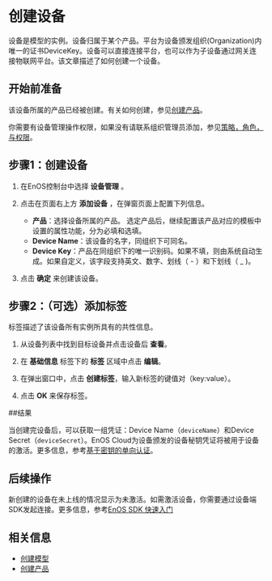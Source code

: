 # 创建设备

设备是模型的实例。设备归属于某个产品。平台为设备颁发组织(Organization)内唯一的证书DeviceKey。设备可以直接连接平台，也可以作为子设备通过网关连接物联网平台。该文章描述了如何创建一个设备。

## 开始前准备<beforestart>

该设备所属的产品已经被创建。有关如何创建，参见[创建产品](creating_product)。

你需要有设备管理操作权限，如果没有请联系组织管理员添加，参见[策略，角色，与权限](/docs/iam/zh_CN/dev/access_policy)。

## 步骤1：创建设备<createdevice>

1. 在EnOS控制台中选择 **设备管理** 。

2. 点击在页面右上方 **添加设备** ，在弹窗页面上配置下列信息。

   - **产品**：选择设备所属的产品。
     选定产品后，继续配置该产品对应的模板中设置的属性功能，分为必填和选填。
   - **Device Name**：该设备的名字，同组织下可同名。
   - **Device Key**：产品在同组织下的唯一识别码。如果不填，则由系统自动生成。如果自定义，该字段支持英文、数字、划线（ - ）和下划线（ _ )。

3. 点击 **确定** 来创建该设备。

## 步骤2：（可选）添加标签<addtag>

标签描述了该设备所有实例所具有的共性信息。

1. 从设备列表中找到目标设备并点击设备后 **查看**。

2. 在 **基础信息** 标签下的 **标签** 区域中点击 **编辑**。

3. 在弹出窗口中，点击 **创建标签**，输入新标签的键值对（key:value）。

4. 点击 **OK** 来保存标签。

##结果<result>

当创建完设备后，可以获取一组凭证：Device Name（`deviceName`）和Device Secret（`deviceSecret`）。EnOS Cloud为设备颁发的设备秘钥凭证将被用于设备的激活。更多信息，参考[基于密钥的单向认证](../../../learn/deviceconnection_authentication)。

## 后续操作<followup>

新创建的设备在未上线的情况显示为未激活。如需激活设备，你需要通过设备端SDK发起连接。更多信息，参考[EnOS SDK 快速入门](https://www.envisioniot.com/docs/app-development/zh_CN/latest/gettingstarted_sdk.html)

## 相关信息<information>

- [创建模型](../../model/creating_model)
- [创建产品](creating_product)
